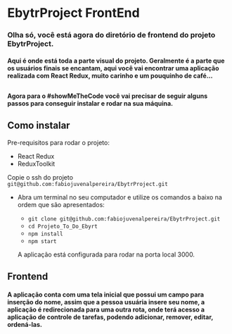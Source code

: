 # EbytrProject FrontEnd
###  Olha só, você está agora do diretório de frontend do projeto EbytrProject.

#### Aqui é onde está  toda a parte visual do projeto. Geralmente é a parte que os usuários finais se encantam, aqui você vai encontrar uma aplicação realizada com React Redux, muito carinho e um pouquinho de café...

##

#### Agora para o #showMeTheCode você vai precisar de seguir alguns passos para conseguir instalar e rodar na sua máquina.


## Como instalar

Pre-requisitos para rodar o projeto: 

- React Redux
- ReduxToolkit

Copie o ssh do projeto `git@github.com:fabiojuvenalpereira/EbytrProject.git`

* Abra um terminal no seu computador e utilize os comandos a baixo na ordem que são apresentados:

  * `git clone git@github.com:fabiojuvenalpereira/EbytrProject.git`
  * `cd Projeto_To_Do_Ebyrt`
  * `npm install`
  * `npm start`

  A aplicação está configurada para rodar na porta local 3000.

## Frontend

#### A aplicação conta com uma tela inicial que possui um campo para inserção do nome, assim que a pessoa usuária insere seu nome, a aplicação é redirecionada para uma outra rota, onde terá acesso a aplicação de controle de tarefas, podendo adicionar, remover, editar, ordená-las.
